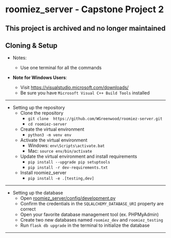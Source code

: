 # roomiez_server - Capstone Project 2

## This project is archived and no longer maintained

## Cloning & Setup
* Notes:
    * Use one terminal for all the commands

* **Note for Windows Users**:
    * Visit https://visualstudio.microsoft.com/downloads/
    * Be sure you have `Microsoft Visual C++ Build Tools` installed
---
* Setting up the repository
    * Clone the repository
        * ```git clone  https://github.com/WGreenwood/roomiez-server.git```
        * ```cd roomiez-server```
    * Create the virtual environment
        * ```python3 -m venv env```
    * Activate the virtual environment
        * Windows: ```env\Scripts\activate.bat```
        * Mac: ```source env/bin/activate```
    * Update the virtual environment and install requirements
        * ```pip install --upgrade pip setuptools```
        * ```pip install -r dev-requirements.txt ```
    * Install roomiez_server
        * ```pip install -e .[testing,dev]```
---
* Setting up the database
    * Open [roomiez_server/config/development.py](roomiez_server/config/development.py)
    * Confirm the credentials in the ```SQLALCHEMY_DATABASE_URI``` property are correct
    * Open your favorite database management tool (ex. PHPMyAdmin)
    * Create two new databases named ```roomiez_dev``` and ```roomiez_testing```
    * Run ```flask db upgrade``` in the terminal to initialize the database
---
